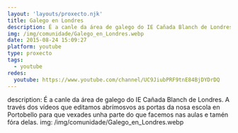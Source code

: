 ```yaml
---
layout: 'layouts/proxecto.njk'
title: Galego en Londres
description: É a canle da área de galego do IE Cañada Blanch de Londres. A través dos vídeos que editamos abrímosvos as portas da nosa escola en Portobello para que vexades unha parte do que facemos nas aulas e tamén fóra delas.
img: /img/comunidade/Galego_en_Londres.webp
date: 2015-08-24 15:09:27
platform: youtube
type: proxecto
tags:
  - youtube
redes:
  youtube: https://www.youtube.com/channel/UC9JiubPRF9tnE84BjDYDrDQ
---
```

description: É a canle da área de galego do IE Cañada Blanch de Londres. A través dos vídeos que editamos abrímosvos as portas da nosa escola en Portobello para que vexades unha parte do que facemos nas aulas e tamén fóra delas.
img: /img/comunidade/Galego_en_Londres.webp
